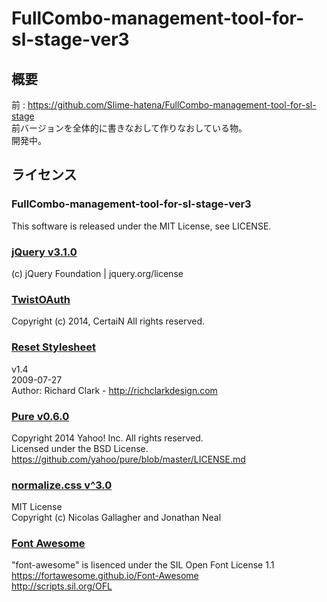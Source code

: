 # FullCombo-management-tool-for-sl-stage-ver3
## 概要
前 : https://github.com/Slime-hatena/FullCombo-management-tool-for-sl-stage  
前バージョンを全体的に書きなおして作りなおしている物。  
開発中。

## ライセンス
### FullCombo-management-tool-for-sl-stage-ver3
This software is released under the MIT License, see LICENSE.  

###  [jQuery v3.1.0](https://jquery.com/)
(c) jQuery Foundation | jquery.org/license  

### [TwistOAuth](https://github.com/mpyw/TwistOAuth)
Copyright (c) 2014, CertaiN All rights reserved.  

### [Reset Stylesheet](http://html5doctor.com)
v1.4  
2009-07-27  
Author: Richard Clark - http://richclarkdesign.com

### [Pure v0.6.0](http://purecss.io/)
Copyright 2014 Yahoo! Inc. All rights reserved.  
Licensed under the BSD License.  
https://github.com/yahoo/pure/blob/master/LICENSE.md

### [normalize.css v^3.0](http://git.io/normalize)
MIT License  
Copyright (c) Nicolas Gallagher and Jonathan Neal

### [Font Awesome](http://fontawesome.io/)
"font-awesome" is lisenced under the SIL Open Font License 1.1  
https://fortawesome.github.io/Font-Awesome  
http://scripts.sil.org/OFL  

